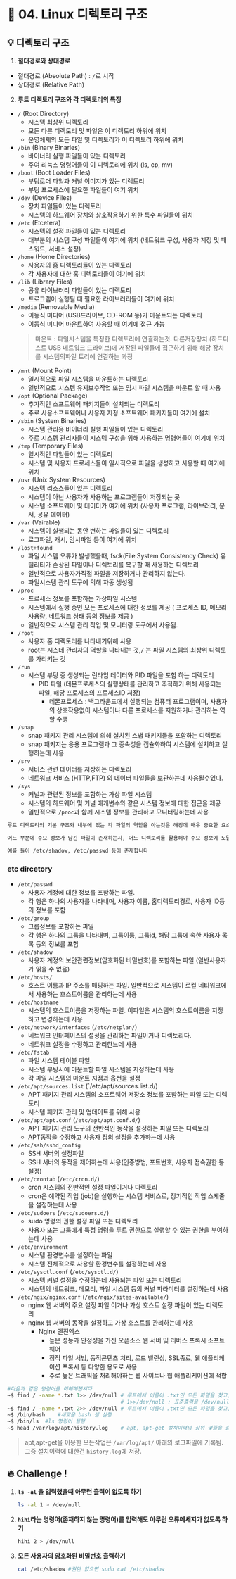 # 🌈 04. Linux 디렉토리 구조
## 💡 디렉토리 구조
1. **절대경로와 상대경로**
- 절대경로 (Absolute Path) : `/`로 시작
- 상대경로 (Relative Path) 
2. **루트 디렉토리 구조와 각 디렉토리의 특징**
- `/` (Root Directory)
    - 시스템 최상위 디렉토리
    - 모든 다른 디렉토리 및 파일은 이 디렉토리 하위에 위치
    - 운영체제의 모든 파일 및 디렉토리가 이 디렉토리 하위에 위치
- `/bin` (Binary Binaries)
    - 바이너리 실행 파일들이 있는 디렉토리
    - 주여 리눅스 명령어들이 이 디렉토리에 위치 (ls, cp, mv)
- `/boot` (Boot Loader Files)
    - 부팅로더 파일과 커널 이미지가 있는 디렉토리
    - 부팅 프로세스에 필요한 파일들이 여기 위치
- `/dev` (Device Files)
    - 장치 파일들이 있는 디렉토리
    - 시스템의 하드웨어 장치와 상호작용하기 위한 특수 파일들이 위치
- `/etc` (Etcetera)
    - 시스템의 설정 파일들이 있는 디렉토리
    - 대부분의 시스템 구성 파일들이 여기에 위치 (네트워크 구성, 사용자 계정 및 패스워드, 서비스 설정)
- `/home` (Home Directories)
    - 사용자의 홈 디렉토리들이 있는 디렉토리
    - 각 사용자에 대한 홈 디렉토리들이 여기에 위치
- `/lib` (Library Files)
    - 공유 라이브러리 파일들이 있는 디렉토리
    - 프로그램이 실행될 때 필요한 라이브러리들이 여기에 위치
- `/media` (Removable Media)
    - 이동식 미디어 (USB드라이브, CD-ROM 등)가 마운트되는 디렉토리
    - 이동식 미디어 마운트하여 사용할 때 여기에 접근 가능
    >마운트 : 파일시스템을 특정한 디렉토리에 연결하는것. 다른저장장치 (하드디스트 USB 네트워크 드라이브)에 저장된 파일들에 접근하기 위해 해당 장치를 시스템의파일 트리에 연결하는 과정
- `/mnt` (Mount Point)
    - 일시적으로 파일 시스템을 마운트하는 디렉토리
    - 일반적으로 시스템 유지보수작업 또는 임시 파일 시스템을 마운트 할 때 사용
- `/opt` (Optional Package)
    - 추가적인 소프트웨어 패키지들이 설치되는 디렉토리
    - 주로 사용소프트웨어나 사용자 지정 소프트웨어 패키지들이 여기에 설치
- `/sbin` (System Binaries)
    - 시스템 관리용 바이너리 실행 파일들이 있는 디렉토리
    - 주로 시스템 관리자들이 시스템 구성을 위해 사용하는 명령어들이 여기에 위치
- `/tmp` (Temporary Files)
    - 일시적인 파일들이 있는 디렉토리
    - 시스템 및 사용자 프로세스들이 일시적으로 파일을 생성하고 사용할 때 여기에 위치
- `/usr` (Unix System Resources)
    - 시스템 리소스들이 있는 디렉토리
    - 시스템이 아닌 사용자가 사용하는 프로그램들이 저장되는 곳
    - 시스템 소프트웨어 및 데이터가 여기에 위치 (사용자 프로그램, 라이브러리, 문서, 공유 데이터)
- `/var` (Vairable)
    - 시스템이 실행되는 동안 변하는 파일들이 있는 디렉토리
    - 로그파일, 캐시, 임시파일 등이 여기에 위치
- `/lost+found`
    - 파일 시스템 오류가 발생했을때, fsck(File System Consistency Check) 유틸리티가 손상된 파일이나 디렉토리를 복구할 때 사용하는 디렉토리
    - 일반적으로 사용자가직접 파일을 저장하거나 관리하지 않는다.
    - 파일시스템 관리 도구에 의해 자동 생성됨
- `/proc`
    - 프로세스 정보를 포함하는 가상파일 시스템
    - 시스템에서 실행 중인 모든 프로세스에 대한 정보를 제공 ( 프로세스 ID, 메모리 사용량, 네트워크 상태 등의 정보를 제공 )
    - 일반적으로 시스템 관리 작업 및 모니터링 도구에서 사용됨.
- `/root` 
    - 사용자 홈 디렉토리를 나타내기위해 사용
    - root는 시스테 관리자의 역할을 나타내는 것,`/` 는 파일 시스템의 최상위 디렉토를 가리키는 것
- `/run` 
    - 시스템 부팅 중 생성되는 런타임 데이터와 PID 파일을 포함 하는 디렉토리
        - PID 파일 (데몬프로세스의 실행상태를 관리하고 추적하기 위해 사용되는 파일, 해당 프로세스의 프로세스ID 저장)
            - 데몬프로세스 : 백그라운드에서 실행되는 컴퓨터 프로그램이며, 사용자의 상호작용없이 시스템이나 다른 프로세스를 지원하거나 관리하는 역할 수행
- `/snap` 
    - snap 패키지 관리 시스템에 의해 설치된 스냅 패키지들을 포함하는 디렉토리
    - snap 패키지는 응용 프로그램과 그 종속성을 캡슐화하여 시스템에 설치하고 실행하는데 사용
- `/srv` 
    - 서비스 관련 데이터를 저장하는 디렉토리
    - 네트워크 서비스 (HTTP,FTP) 의 데이터 파일들을 보관하는데 사용될수있다.
- `/sys` 
    - 커널과 관련된 정보를 포함하는 가상 파일 시스템
    - 시스템의 하드웨어 및 커널 매개변수와 같은 시스템 정보에 대한 접근을 제공
    - 일반적으로 `/proc`과 함께 시스템 정보를 관리하고 모니터링하는데 사용
```txt
루트 디렉토리의 기본 구조와 내부에 있는 각 파일의 역할을 아는것은 해킹에 매우 중요한 요소 중 하나입니다. 

어느 부분에 주요 정보가 담긴 파일이 존재하는지, 어느 디렉토리를 활용해야 주요 정보에 도달할 수 있는지 등을 활용할 수 있습니다.

예를 들어 /etc/shadow, /etc/passwd 등이 존재합니다
```
### etc dircetory 
- `/etc/passwd`
    - 사용자 계정에 대한 정보를 포함하는 파일. 
    - 각 행은 하나의 사용자를 나타내며, 사용자 이름, 홈디렉토리경로, 사용자 ID등의 정보를 포함
- `/etc/group`
    - 그룹정보를 포함하는 파일
    - 각 행은 하나의 그룹을 나타내며, 그룹이름, 그룹id, 해당 그룹에 속한 사용자 목록 등의 정보를 포함
- `/etc/shadow`
    - 사용자 계정의 보안관련정보(암호화된 비밀번호)를 포함하는 파일 (일반사용자가 읽을 수 없음)
- `/etc/hosts/`
    - 호스트 이름과 IP 주소를 매핑하는 파일. 일반적으로 시스템이 로컬 네티워크에서 사용하는 호스트이름을 관리하는데 사용
- `/etc/hostname`
    - 시스템의 호스트이름을 저장하는 파일. 이파일은 시스템의 호스트이름을 지정하고 변경하는데 사용
- `/etc/network/interfaces` (`/etc/netplan/`)
    - 네트워크 인터페이스의 설정을 관리하는 파일이거나 디렉토리다.
    - 네트워크 설정을 수정하고 관리한느데 사용
- `/etc/fstab`
    - 파일 시스템 테이블 파일.
    - 시스템 부팅시에 마운트할 파일 시스템을 지정하는데 사용
    - 각 파일 시스템의 마운트 지점과 옵션을 설정
- `/etc/apt/sources.list` (`/etc/apt/sources.list.d/)
    - APT 패키지 관리 시스템의 소프트웨어 저장소 정보를 포함하는 파일 또는 디렉토리
    - 시스템 패키지 관리 및 업데이트를 위해 사용
- `/etc/apt/apt.conf` (`/etc/apt/apt.conf.d/`)
    - APT 패키지 관리 도구의 전반적인 동작을 설정하는 파일 또는 디렉토리
    - APT동작을 수정하고 사용자 정의 설정을 추가하는데 사용
- `/etc/ssh/sshd_config`
    - SSH 서버의 설정파일
    - SSH 서버의 동작을 제어하는데 사용(인증방법, 포트번호, 사용자 접속권한 등 설정)
- `/etc/crontab` (`/etc/cron.d/`)
    - cron 시스템의 전반적인 설정 파일이거나 디렉토리
    - cron은 예약된 작업 (job)을 실행하는 시스템 서비스로, 정기적인 작업 스케줄을 설정하는데 사용
- `/etc/sudoers` (`/etc/sudoers.d/`)
    - sudo 명령의 권한 설정 파일 또는 디렉토리
    - 사용자 또는 그룹에게 특정 명령을 루트 권한으로 실행할 수 있는 권한을 부여하는데 사용
- `/etc/environment`   
    - 시스템 환경변수를 설정하는 파일
    - 시스템 전체적으로 사용할 환경변수를 설정하는데 사용
- `/etc/sysctl.conf` (`/etc/sysctl.d/`)
    - 시스템 커널 설정을 수정하는데 사용되는 파일 또는 디렉토리
    - 시스템의 네트워크, 메모리, 파일 시스템 등의 커널 파라미터를 설정하는데 사용
- `/etc/ngix/nginx.conf` (`/etc/ngix/sites-available/`)
    - nginx 웹 서버의 주요 설정 파일 이거나 가상 호스트 설정 파일이 있는 디렉토리
    - nginx 웹 서버의 동작을 설정하고 가상 호스트를 관리하는데 사용
        - Nginx 엔진엑스   
            - 높은 성능과 안정성을 가진 오픈소스 웹 서버 및 리버스 프록시 소프트웨어
            - 정적 파일 서빙, 동적콘텐츠 처리, 로드 밸런싱, SSL종료, 웹 애플리케이션 프록시 등 다양한 용도로 사용
            - 주로 높은 트래픽을 처리해야하는 웹 사이트나 웹 애플리케이션에 적합

```bash
#다음과 같은 명령어를 이해해봅시다
~$ find / -name *.txt 1>> /dev/null # 루트에서 이름이 .txt인 모든 파일을 찾고, 해당결과를 stdout 으로 보낸다. 
                                    # 1>>/dev/null : 표준출력을 /dev/null로 리다이렉트 하는 것으로, 결과를 무시하고 버림
~$ find / -name *.txt 2>> /dev/null # 루트에서 이름이 .txt인 모든 파일을 찾고, stderr로 발생한 오류메세지를 /dev/null로 리다이렉트하여 오류를 무시 
~$ /bin/bash    #새로운 bash 셸 실행
~$ /bin/ls  #ls 명령어 실행
~$ head /var/log/apt/history.log    # apt, apt-get 설치이력의 상위 몇줄을 출력
```
> apt,apt-get을 이용한 모든작업은 `/var/log/apt/` 아래의 로그파일에 기록됨. 그중 설치이력에 대한건 `history.log`에 저장.

## 🔥 Challenge !
1. **`ls -al` 을 입력했을때 아무런 출력이 없도록 하기**
    ```bash
    ls -al 1 > /dev/null
    ```
2. **`hihi`라는 명령어(존재하지 않는 명령어)를 입력해도 아무런 오류메세지가 없도록 하기**
    ```bash
    hihi 2 > /dev/null
    ```
3. **모든 사용자의 암호화된 비밀번호 출력하기**
    ```bash
    cat /etc/shadow #권한 없으면 sudo cat /etc/shadow
    ```